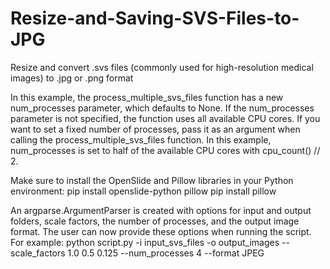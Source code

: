 # Resize-and-Saving-SVS-Files-to-JPG
Resize and convert .svs files (commonly used for high-resolution medical images) to .jpg or .png format

In this example, the process_multiple_svs_files function has a new num_processes parameter, which defaults to None. If the num_processes parameter is not specified, the function uses all available CPU cores. If you want to set a fixed number of processes, pass it as an argument when calling the process_multiple_svs_files function. In this example, num_processes is set to half of the available CPU cores with cpu_count() // 2.

Make sure to install the OpenSlide and Pillow libraries in your Python environment:
pip install openslide-python pillow
pip install pillow

An argparse.ArgumentParser is created with options for input and output folders, scale factors, the number of processes, and the output image format. The user can now provide these options when running the script. For example:
python script.py -i input_svs_files -o output_images --scale_factors 1.0 0.5 0.125 --num_processes 4 --format JPEG

